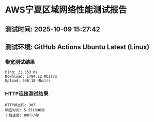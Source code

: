 # AWS宁夏区域网络性能测试报告
## 测试时间: 2025-10-09 15:27:42
## 测试环境: GitHub Actions Ubuntu Latest (Linux)

### 带宽测试结果
```
Ping: 22.153 ms
Download: 1784.12 Mbit/s
Upload: 946.18 Mbit/s
```

### HTTP连接测试结果
```
HTTP状态码: 307
响应时间: 5.551896秒
下载速度: 0字节/秒
```

